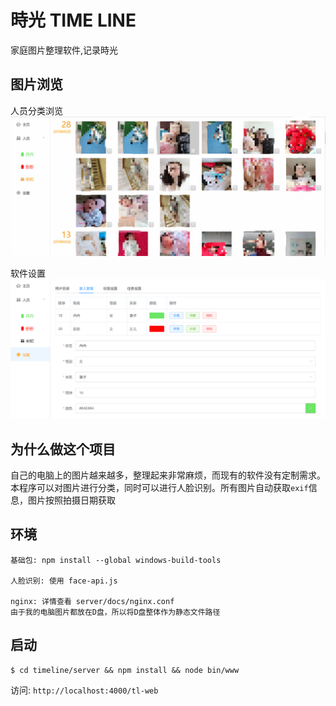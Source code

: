 # 時光 TIME LINE
家庭图片整理软件,记录時光

## 图片浏览
人员分类浏览
![personal](images/personal.jpg)

软件设置
![settings](images/settings.png)

## 为什么做这个项目
自己的电脑上的图片越来越多，整理起来非常麻烦，而现有的软件没有定制需求。本程序可以对图片进行分类，同时可以进行人脸识别。所有图片自动获取`exif`信息，图片按照拍摄日期获取


## 环境
```
基础包: npm install --global windows-build-tools

人脸识别: 使用 face-api.js

nginx: 详情查看 server/docs/nginx.conf 
由于我的电脑图片都放在D盘，所以将D盘整体作为静态文件路径

```
## 启动
```
$ cd timeline/server && npm install && node bin/www

```
访问: `http://localhost:4000/tl-web`
